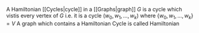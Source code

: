 A Hamiltonian [[Cycles|cycle]] in a [[Graphs|graph]] $G$ is a cycle which vistis every vertex of $G$ i.e. it is a cycle $(w_{0},w_{1},\dots,w_{k})$ where $\{ w_{0},w_{1},\dots,w_{k} \}=V$
A graph which contains a Hamiltonian Cycle is called Hamiltonian
